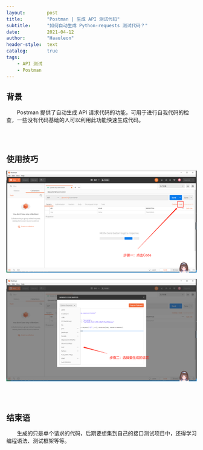 ```yaml
---
layout:        post
title:         "Postman | 生成 API 测试代码"
subtitle:      "如何自动生成 Python-requests 测试代码？"
date:          2021-04-12
author:        "Haauleon"
header-style:  text
catalog:       true
tags:
    - API 测试
    - Postman
---
```


## 背景
&emsp;&emsp;Postman 提供了自动生成 API 请求代码的功能，可用于进行自我代码的检查，一些没有代码基础的人可以利用此功能快速生成代码。         

<br><br>

## 使用技巧     
![](\img\in-post\post-postman\2021-04-12-postman-exchange-1.png)        

![](\img\in-post\post-postman\2021-04-12-postman-exchange-2.png)     

<br><br>

## 结束语
&emsp;&emsp;生成的只是单个请求的代码，后期要想集到自己的接口测试项目中，还得学习编程语法、测试框架等等。